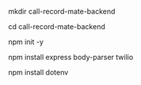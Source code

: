 mkdir call-record-mate-backend

cd call-record-mate-backend

npm init -y

npm install express body-parser twilio

npm install dotenv
